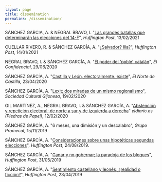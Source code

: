```yaml
---
layout: page
title: dissemination
permalink: /dissemination/
---
```


SÁNCHEZ GARCIA, A. & NEGRAL BRAVO, I. "[Las grandes batallas que determinarán las elecciones del 14-F](https://www.huffingtonpost.es/entry/las-grandes-batallas-que-determinaran-las-elecciones-del-14-f_es_6026e76ac5b6f88289fb919c.html)", <i>Huffington Post</i>, 13/02/2021

CUELLAR RIVERO, R. & SÁNCHEZ GARCÍA, A. "[¿Salvador? Illa?](https://www.huffingtonpost.es/entry/salvador-illa_es_5ffedb49c5b691806c4e067c.html)", <i>Huffington Post</i>, 14/01/2021

NEGRAL BRAVO, I. & SÁNCHEZ GARCÍA, A. "[El poder del 'poble' catalán](https://blogs.elconfidencial.com/espana/tribuna/2020-06-28/opinion-poder-poble-catalan_2657983/)", <i>El Confidencial</i>, 29/06/2020

SÁNCHEZ GARCÍA, A. "[Castilla y León, electoralmente, existe](https://www.elnortedecastilla.es/opinion/castilla-leon-electoralmente-20200423195225-nt.html)", <i>El Norte de Castilla</i>, 23/04/2020

SÁNCHEZ GARCÍA, A. "[Lexit; dos miradas de un mismo regionalismo](https://www.culturalgijonesa.org/lexit-dos-miradas-de-un-mismo-regionalismo/)", <i>Sociedad Cultural Gijonesa</i>, 19/02/2020

GIL MARTÍNEZ, A., NEGRAL BRAVO, I. & SÁNCHEZ GARCÍA, A. "[Abstención y repetición electoral; de norte a sur y de izquierda a derecha](https://www.eldiario.es/piedrasdepapel/abstencion-repeticion-electoral-izquierda-derecha_132_1002923.html)" <i>eldiario.es (Piedras de Papel)</i>, 12/02/2020

SÁNCHEZ GARCÍA, A. "6 meses, una dimisión y un descalabro", <i>Grupo Promecal</i>, 15/11/2019

SÁNCHEZ GARCÍA, A. "[Consideraciones sobre unas hipotéticas segundas elecciones](https://www.huffingtonpost.es/entry/consideraciones-sobre-unas-hipoteticas-segundas-elecciones_es_5d600bb7e4b0b59d2573ed76.html)", <i>Huffington Post</i>, 24/08/2019.

SÁNCHEZ GARCÍA, A. "[Ganar y no gobernar; la paradoja de los bloques](https://www.huffingtonpost.es/entry/ganar-y-no-gobernar-la-paradoja-de-los-bloques_es_5cf0059be4b0e8085e367817.html)", <i>Huffington Post</i>, 31/05/2019

SÁNCHEZ GARCÍA, A. "[Sentimiento castellano y leonés, ¿realidad o ficción?](https://www.huffingtonpost.es/entry/sentimiento-castellano-y-leones-realidad-o-ficcion_es_5cba3fa5e4b032e7ceb851a4.html)", <i>Huffington Post</i>, 23/04/2019
